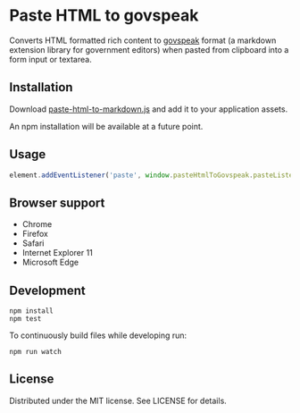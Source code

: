 # Paste HTML to govspeak

Converts HTML formatted rich content to [govspeak][] format (a markdown extension library for government editors) when pasted from clipboard into a form input or textarea.

## Installation

Download [paste-html-to-markdown.js][dist-file] and add it to your
application assets.

An npm installation will be available at a future point.

## Usage

```js
element.addEventListener('paste', window.pasteHtmlToGovspeak.pasteListener)
```

## Browser support

- Chrome
- Firefox
- Safari
- Internet Explorer 11
- Microsoft Edge

## Development

```
npm install
npm test
```

To continuously build files while developing run:

```
npm run watch
```

## License

Distributed under the MIT license. See LICENSE for details.

[govspeak]: https://github.com/alphagov/govspeak
[dist-file]: https://alphagov.github.io/paste-html-to-govspeak/dist/paste-html-to-markdown.js
